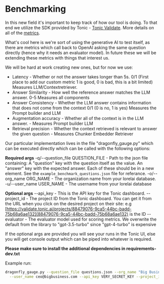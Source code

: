 # Benchmarking

In this new field it's important to keep track of how our tool is doing. To that
end we utilize the SDK provided by Tonic -
[Tonic Validate](https://docs.tonic.ai/validate/about-tonic-validate/tonic-validate-what-is).
More details on all of the
[metrics](https://docs.tonic.ai/validate/about-rag-metrics/tonic-validate-rag-metrics-summary).

What's cool here is we're sort of using the generative AI to test itself, as
there are metrics which call back to OpenAI asking the same question directly
(hence why it needs an evaluator model). In future these we will be extending
these metrics with things that interest us.

We will be hard at work creating new ones, but for now we use:

* Latency - Whether or not the answer takes longer than 5s. 0/1 (First place
  to add our custom metric 1 is good, 0 is bad, this is a bit limited)
  Measures LLM/Contextretriever.
* Answer Similarity - How well the reference answer matches the LLM answer.
  0-5 Measures all components
* Answer Consistency - Whether the LLM answer contains information that does
  not come from the context 0/1 (0 is no, 1 is yes) Measures the Prompt builder
  and LLM
* Augmentation accuracy - Whether all of the context is in the LLM answer. - Measures Prompt builder LLM
* Retrieval precision - Whether the context retrieved is relevant to answer
  the given question - Measures Chunker Embedder Retriever

Our particular implementation lives in the file "dragonfly_gauge.py" which can
be executed directly which can be called with the following options:

**Required args**
-q/--question_file QUESTION_FILE - Path to the json file containing:
                                   A "question" key with the question itself
                                   as the value.
                                   An "answer" key with the expected answer.
                                   Each of these should be in a new element.
                                   See the `example_benchmark_questions.json`
                                   file for referance.
-o/--org_name ORG_NAME  - The organization name from your lorelai database.
-u/--user_name USER_NAME - The username from your lorelai database

**Optional args**
--api_key  - This is the API key for the Tonic dashboard.
--project_id - The project ID from the Tonic dashboard. You can get it from
  the URL when you click on the desired project on their site: e.g
  [https://validate.tonic.ai/projects/88479076-9ca5-44bc-badd-75b68a6ae132](88479076-9ca5-44bc-badd-75b68a6ae132) is the ID
--evaluator - The evaluator model used for scoring metrics. We overwrite the
  default from the library to "gpt-3.5-turbo" since "gpt-4-turbo" is expensive

If the optional args are provided you will see your runs in the Tonic UI, else
you will get console output which can be piped into whatever is required.

**Please make sure to install the additional dependencies in requirements-dev.txt** 

Example run:

```bash
dragonfly_gauge.py --question_file questions.json --org_name "Big Business Inc" \
  --user_name ceo@bigbusiness.com --api_key VERY_SECRET_KEY --project_id SOME_ALPHA_NUMERIC
```
